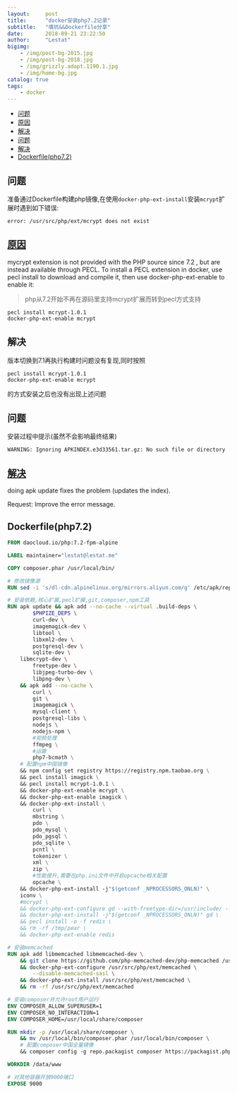 ```yaml
---
layout:     post
title:      "docker安装php7.2记录"
subtitle:   "填坑&&Dockerfile分享"
date:       2018-09-21 23:22:50
author:     "Lestat"
bigimg:
    - /img/post-bg-2015.jpg
    - /img/post-bg-2018.jpg
    - /img/grizzly.adapt.1190.1.jpg
    - /img/home-bg.jpg
catalog: true
tags:
    - docker
---
```


- [问题](#%E9%97%AE%E9%A2%98)
- [原因](#%E5%8E%9F%E5%9B%A0)
- [解决](#%E8%A7%A3%E5%86%B3)
- [问题](#%E9%97%AE%E9%A2%98-1)
- [解决](#%E8%A7%A3%E5%86%B3-1)
- [Dockerfile(php7.2)](#dockerfilephp72)

## 问题
准备通过Dockerfile构建php镜像,在使用`docker-php-ext-install`安装`mcrypt`扩展时遇到如下错误:
```
error: /usr/src/php/ext/mcrypt does not exist
```

## [原因](https://stackoverflow.com/questions/47671108/docker-php-ext-install-mcrypt-missing-folder)
mycrypt extension is not provided with the PHP source since 7.2 , but are instead available through PECL. To install a PECL extension in docker, use pecl install to download and compile it, then use docker-php-ext-enable to enable it:
> php从7.2开始不再在源码里支持mcrypt扩展而转到pecl方式支持

```
pecl install mcrypt-1.0.1
docker-php-ext-enable mcrypt
```

## 解决
版本切换到7.1再执行构建时问题没有复现,同时按照
```
pecl install mcrypt-1.0.1
docker-php-ext-enable mcrypt
```
的方式安装之后也没有出现上述问题

## 问题
安装过程中提示(虽然不会影响最终结果)
```
WARNING: Ignoring APKINDEX.e3d33561.tar.gz: No such file or directory
```

## [解决](https://github.com/gliderlabs/docker-alpine/issues/207)
doing apk update fixes the problem (updates the index).

Request: Improve the error message.


## Dockerfile(php7.2)
```Dockerfile
FROM daocloud.io/php:7.2-fpm-alpine

LABEL maintainer="lestat@lestat.me"

COPY composer.phar /usr/local/bin/

# 修改镜像源
RUN sed -i 's/dl-cdn.alpinelinux.org/mirrors.aliyun.com/g' /etc/apk/repositories

# 安装依赖,核心扩展,pecl扩展,git,composer,npm工具
RUN apk update && apk add --no-cache --virtual .build-deps \
        $PHPIZE_DEPS \
        curl-dev \
        imagemagick-dev \
        libtool \
        libxml2-dev \
        postgresql-dev \
        sqlite-dev \
	libmcrypt-dev \
        freetype-dev \
        libjpeg-turbo-dev \
        libpng-dev \
    && apk add --no-cache \
        curl \
        git \
        imagemagick \
        mysql-client \
        postgresql-libs \
        nodejs \
        nodejs-npm \
        #视频处理
        ffmpeg \
        #运算
        php7-bcmath \
    # 配置npm中国镜像
    && npm config set registry https://registry.npm.taobao.org \
    && pecl install imagick \
    && pecl install mcrypt-1.0.1 \
    && docker-php-ext-enable mcrypt \
    && docker-php-ext-enable imagick \
    && docker-php-ext-install \
        curl \
        mbstring \
        pdo \
        pdo_mysql \
        pdo_pgsql \
        pdo_sqlite \
        pcntl \
        tokenizer \
        xml \
        zip \
        #性能提升,需要在php.ini文件中开启opcache相关配置
        opcache \
	&& docker-php-ext-install -j"$(getconf _NPROCESSORS_ONLN)" \
    iconv \
    #mcrypt \
    && docker-php-ext-configure gd --with-freetype-dir=/usr/include/ --with-jpeg-dir=/usr/include/ \
    && docker-php-ext-install -j"$(getconf _NPROCESSORS_ONLN)" gd \
    && pecl install -o -f redis \
    && rm -rf /tmp/pear \
    && docker-php-ext-enable redis

# 安装memcached
RUN apk add libmemcached libmemcached-dev \
    && git clone https://github.com/php-memcached-dev/php-memcached /usr/src/php/ext/memcached \
    && docker-php-ext-configure /usr/src/php/ext/memcached \
        --disable-memcached-sasl \
    && docker-php-ext-install /usr/src/php/ext/memcached \
    && rm -rf /usr/src/php/ext/memcached

# 安装composer并允许root用户运行
ENV COMPOSER_ALLOW_SUPERUSER=1
ENV COMPOSER_NO_INTERACTION=1
ENV COMPOSER_HOME=/usr/local/share/composer

RUN mkdir -p /usr/local/share/composer \
	&& mv /usr/local/bin/composer.phar /usr/local/bin/composer \
    # 配置composer中国全量镜像
    && composer config -g repo.packagist composer https://packagist.phpcomposer.com

WORKDIR /data/www

# 对其他容器开放9000端口
EXPOSE 9000
```